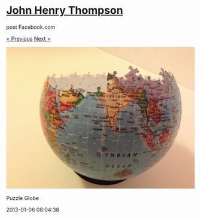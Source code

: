 # [John Henry Thompson](../README.md)
post Facebook.com

[< Previous](2013-01-06-3.md) [Next >](2013-01-04-1.md)

[![](../media/2013-01-06/Puzzle-Globe-3.jpg)](../README.md)

Puzzle Globe

2013-01-06 08:04:38